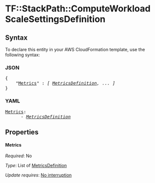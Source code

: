 # TF::StackPath::ComputeWorkload ScaleSettingsDefinition

## Syntax

To declare this entity in your AWS CloudFormation template, use the following syntax:

### JSON

<pre>
{
    "<a href="#metrics" title="Metrics">Metrics</a>" : <i>[ <a href="metricsdefinition.md">MetricsDefinition</a>, ... ]</i>
}
</pre>

### YAML

<pre>
<a href="#metrics" title="Metrics">Metrics</a>: <i>
      - <a href="metricsdefinition.md">MetricsDefinition</a></i>
</pre>

## Properties

#### Metrics

_Required_: No

_Type_: List of <a href="metricsdefinition.md">MetricsDefinition</a>

_Update requires_: [No interruption](https://docs.aws.amazon.com/AWSCloudFormation/latest/UserGuide/using-cfn-updating-stacks-update-behaviors.html#update-no-interrupt)

